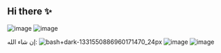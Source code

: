 ## Hi there ✨

![image](https://github.com/user-attachments/assets/cedac5d8-2888-4c5f-a98c-eac89193a6f6) ![image](https://github.com/user-attachments/assets/fbd190fe-bae9-4125-bc04-2b26c12777f4)

إن شاء الله:
![bash+dark-1331550886960171470_24px](https://github.com/user-attachments/assets/a2d81c16-4518-4ae6-a6c4-4d53efe09b4d) ![image](https://github.com/user-attachments/assets/01b16a19-8e10-4824-bf00-aefb8dba425f) ![image](https://github.com/user-attachments/assets/4b65bda7-df4d-4878-8fa1-e10f63330893) 





<!--
**W1S30F001/W1S30F001** is a ✨ _special_ ✨ repository because its `README.md` (this file) appears on your GitHub profile.

Here are some ideas to get you started:

- 🔭 I’m currently working on ...
- 🌱 I’m currently learning ...
- 👯 I’m looking to collaborate on ...
- 🤔 I’m looking for help with ...
- 💬 Ask me about ...
- 📫 How to reach me: ...
- 😄 Pronouns: ...
- ⚡ Fun fact: ...
-->
